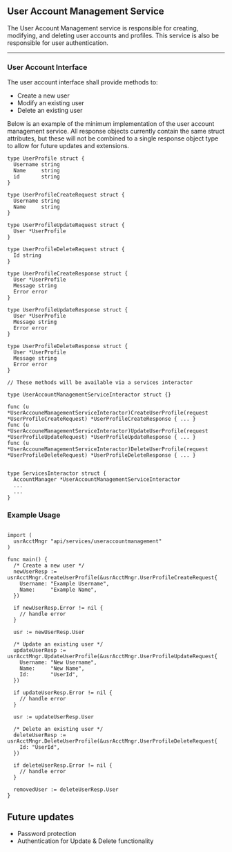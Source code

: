 ## User Account Management Service

The User Account Management service is responsible for creating, modifying, and deleting user accounts and profiles. This service is also be responsible for user authentication.

---

### User Account Interface

The user account interface shall provide methods to:
* Create a new user
* Modify an existing user
* Delete an existing user

Below is an example of the minimum implementation of the user account management service. All response objects currently contain the same struct attributes, but these will not be combined to a single response object type to allow for future updates and extensions.

```golang
type UserProfile struct {
  Username string
  Name     string
  id       string
}

type UserProfileCreateRequest struct {
  Username string
  Name     string
}

type UserProfileUpdateRequest struct {
  User *UserProfile
}

type UserProfileDeleteRequest struct {
  Id string
}

type UserProfileCreateResponse struct {
  User *UserProfile
  Message string
  Error error
}

type UserProfileUpdateResponse struct {
  User *UserProfile
  Message string
  Error error
}

type UserProfileDeleteResponse struct {
  User *UserProfile
  Message string
  Error error
}

// These methods will be available via a services interactor

type UserAccountManagementServiceInteractor struct {}

func (u *UserAccouneManagementServiceInteractor)CreateUserProfile(request *UserProfileCreateRequest) *UserProfileCreateResponse { ... }
func (u *UserAccouneManagementServiceInteractor)UpdateUserProfile(request *UserProfileUpdateRequest) *UserProfileUpdateResponse { ... }
func (u *UserAccouneManagementServiceInteractor)DeleteUserProfile(request *UserProfileDeleteRequest) *UserProfileDeleteResponse { ... }


type ServicesInteractor struct {
  AccountManager *UserAccountManagementServiceInteractor
  ...
  ...
}

```
### Example Usage

```golang

import (
  usrAcctMngr "api/services/useraccountmanagement"
)

func main() {
  /* Create a new user */
  newUserResp := usrAcctMngr.CreateUserProfile(&usrAcctMngr.UserProfileCreateRequest{
    Username: "Example Username",
    Name:     "Example Name",
  })

  if newUserResp.Error != nil {
    // handle error
  }
  
  usr := newUserResp.User

  /* Update an existing user */
  updateUserResp := usrAcctMngr.UpdateUserProfile(&usrAcctMngr.UserProfileUpdateRequest{
    Username: "New Username",
    Name:     "New Name",
    Id:       "UserId",
  })

  if updateUserResp.Error != nil {
    // handle error
  }

  usr := updateUserResp.User

  /* Delete an existing user */
  deleteUserResp := usrAcctMngr.DeleteUserProfile(&usrAcctMngr.UserProfileDeleteRequest{
    Id: "UserId",
  })

  if deleteUserResp.Error != nil {
    // handle error
  }

  removedUser := deleteUserResp.User
}
```


## Future updates
* Password protection
* Authentication for Update & Delete functionality
